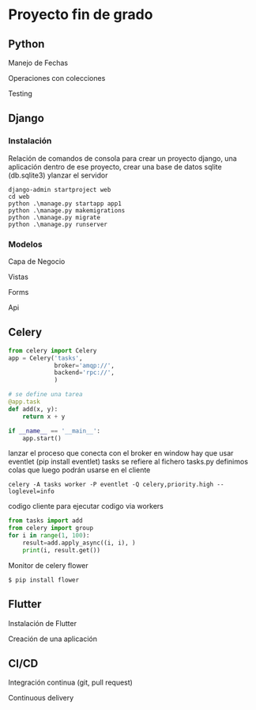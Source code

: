 # Proyecto fin de grado

## Python

Manejo de Fechas

Operaciones con colecciones

Testing

## Django

### Instalación

Relación de comandos de consola para crear un proyecto
django, una aplicación dentro de ese proyecto,
crear una base de datos sqlite (db.sqlite3) ylanzar el servidor

```console
django-admin startproject web
cd web
python .\manage.py startapp app1
python .\manage.py makemigrations
python .\manage.py migrate
python .\manage.py runserver
```
### Modelos


Capa de Negocio

Vistas

Forms

Api

## Celery
```python
from celery import Celery
app = Celery('tasks',
             broker='amqp://',
             backend='rpc://',
             )

# se define una tarea
@app.task
def add(x, y):
    return x + y

if __name__ == '__main__':
    app.start()
```
lanzar el proceso que conecta con el broker
en window hay que usar eventlet (pip install eventlet)
tasks se refiere al fichero tasks.py
definimos colas que luego podrán usarse en el cliente
```console
celery -A tasks worker -P eventlet -Q celery,priority.high --loglevel=info
```
codigo cliente para ejecutar codigo via workers
```python
from tasks import add
from celery import group
for i in range(1, 100):
    result=add.apply_async((i, i), )
    print(i, result.get())
```
Monitor de celery flower
```console
$ pip install flower
```



## Flutter

Instalación de Flutter

Creación de una aplicación

## CI/CD

Integración continua (git, pull request)

Continuous delivery

